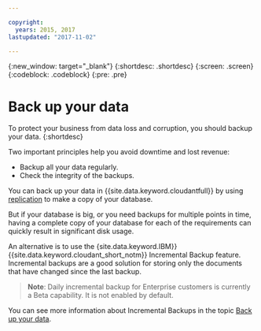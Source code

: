 ```yaml
---

copyright:
  years: 2015, 2017
lastupdated: "2017-11-02"

---
```


{:new_window: target="_blank"}
{:shortdesc: .shortdesc}
{:screen: .screen}
{:codeblock: .codeblock}
{:pre: .pre}

# Back up your data

To protect your business from data loss and corruption,
you should backup your data.
{:shortdesc}

Two important principles help you avoid downtime and lost revenue:

-	Backup all your data regularly.
-	Check the integrity of the backups.

You can back up your data in {{site.data.keyword.cloudantfull}} by using [replication](replication.html) to make a copy of your database.

But if your database is big,
or you need backups for multiple points in time,
having a complete copy of your database for each of the requirements can quickly result in significant disk usage.

An alternative is to use the {site.data.keyword.IBM}} {{site.data.keyword.cloudant_short_notm}} Incremental Backup feature.
Incremental backups are a good solution for storing only the documents that have changed since the last backup.

>   **Note**: Daily incremental backup for Enterprise customers is currently a Beta capability.
    It is not enabled by default.

You can see more information about Incremental Backups in the topic [Back up your data](../guides/backup-guide.html).